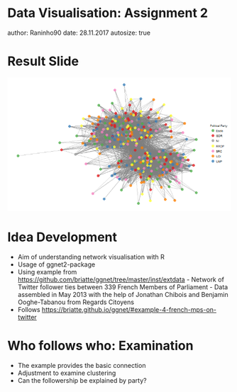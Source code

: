 Data Visualisation: Assignment 2
========================================================
author: Raninho90
date: 28.11.2017
autosize: true

Result Slide
========================================================
![GGNET](test_ggnet2.png)

Idea Development
========================================================

- Aim of understanding network visualisation with R
- Usage of ggnet2-package
- Using example from <https://github.com/briatte/ggnet/tree/master/inst/extdata>
        - Network of Twitter follower ties between 339 French Members of Parliament
        - Data assembled in May 2013 with the help of Jonathan Chibois and Benjamin Ooghe-Tabanou from Regards Citoyens
- Follows <https://briatte.github.io/ggnet/#example-4-french-mps-on-twitter>

Who follows who: Examination
========================================================

- The example provides the basic connection
- Adjustment to examine clustering
- Can the followership be explained by party?
